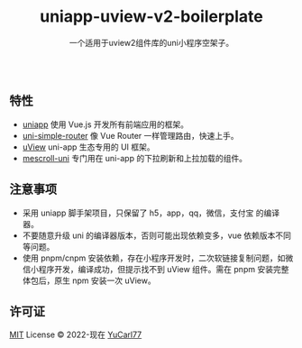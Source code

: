 <h1 align="center">
uniapp-uview-v2-boilerplate
</h1>

<p align="center">
一个适用于uview2组件库的uni小程序空架子。
<p>

<br>
<br>

## 特性

- [uniapp](https://uniapp.dcloud.io/) 使用 Vue.js 开发所有前端应用的框架。
- [uni-simple-router](https://hhyang.cn/v2/) 像 Vue Router 一样管理路由，快速上手。
- [uView](https://www.uviewui.com/) uni-app 生态专用的 UI 框架。
- [mescroll-uni](https://www.mescroll.com/uni.html/) 专门用在 uni-app 的下拉刷新和上拉加载的组件。

## 注意事项

- 采用 uniapp 脚手架项目，只保留了 h5，app，qq，微信，支付宝 的编译器。
- 不要随意升级 uni 的编译器版本，否则可能出现依赖变多，vue 依赖版本不同等问题。
- 使用 pnpm/cnpm 安装依赖，存在小程序开发时，二次软链接复制问题，如微信小程序开发，编译成功，但提示找不到 uView 组件。需在 pnpm 安装完整体包后，原生 npm 安装一次 uView。

## 许可证

[MIT](./LICENSE) License © 2022-现在 [YuCarl77](https://gitee.com/yucarl77)
